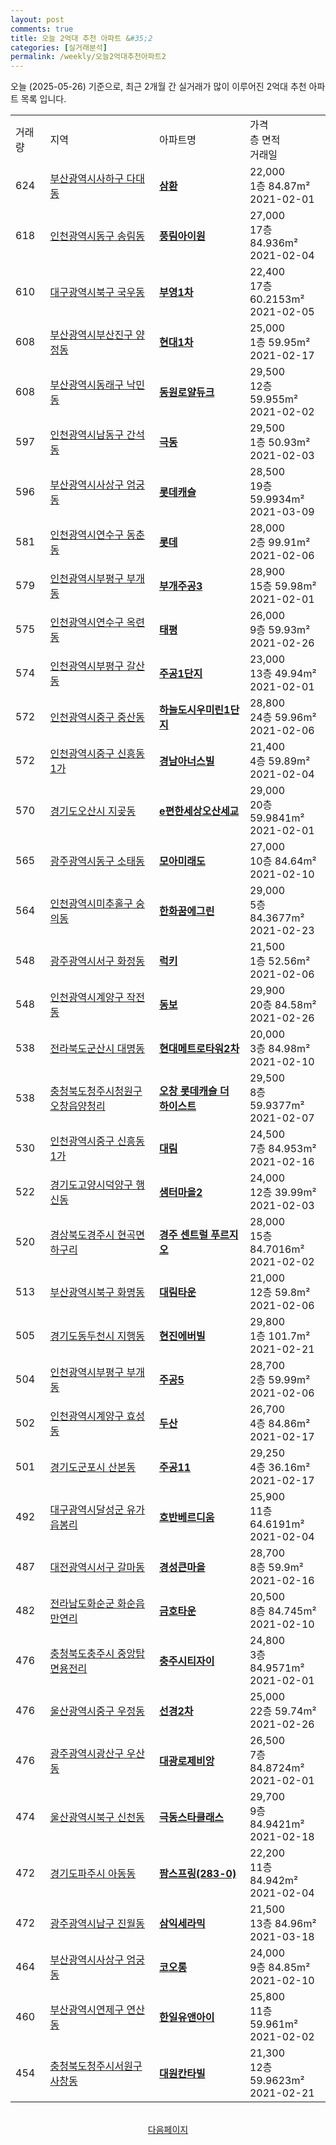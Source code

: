 ```yaml
---
layout: post
comments: true
title: 오늘 2억대 추천 아파트 &#35;2
categories: [실거래분석]
permalink: /weekly/오늘2억대추천아파트2
---
```


오늘 (2025-05-26) 기준으로, 최근 2개월 간 실거래가 많이 이루어진 2억대 추천 아파트 목록 입니다.

<table class="sortable">
  <tr>
    <td>거래량</td>
    <td>지역</td>
    <td>아파트명</td>
    <td>가격<br>층 면적<br>거래일</td>
  </tr>

  <tr class="item">
    <td>624</td>
    <td><a href="/apt/부산광역시사하구다대동">부산광역시사하구 다대동</a></td>
    <td style="font-weight: bold;"><a href="/apt/부산광역시사하구다대동삼환">삼환</a></td>
    <td>22,000<br>1층  84.87m²<br>2021-02-01</td>
  </tr>

  <tr class="item">
    <td>618</td>
    <td><a href="/apt/인천광역시동구송림동">인천광역시동구 송림동</a></td>
    <td style="font-weight: bold;"><a href="/apt/인천광역시동구송림동풍림아이원">풍림아이원</a></td>
    <td>27,000<br>17층  84.936m²<br>2021-02-04</td>
  </tr>

  <tr class="item">
    <td>610</td>
    <td><a href="/apt/대구광역시북구국우동">대구광역시북구 국우동</a></td>
    <td style="font-weight: bold;"><a href="/apt/대구광역시북구국우동부영1차">부영1차</a></td>
    <td>22,400<br>17층  60.2153m²<br>2021-02-05</td>
  </tr>

  <tr class="item">
    <td>608</td>
    <td><a href="/apt/부산광역시부산진구양정동">부산광역시부산진구 양정동</a></td>
    <td style="font-weight: bold;"><a href="/apt/부산광역시부산진구양정동현대1차">현대1차</a></td>
    <td>25,000<br>1층  59.95m²<br>2021-02-17</td>
  </tr>

  <tr class="item">
    <td>608</td>
    <td><a href="/apt/부산광역시동래구낙민동">부산광역시동래구 낙민동</a></td>
    <td style="font-weight: bold;"><a href="/apt/부산광역시동래구낙민동동원로얄듀크">동원로얄듀크</a></td>
    <td>29,500<br>12층  59.955m²<br>2021-02-02</td>
  </tr>

  <tr class="item">
    <td>597</td>
    <td><a href="/apt/인천광역시남동구간석동">인천광역시남동구 간석동</a></td>
    <td style="font-weight: bold;"><a href="/apt/인천광역시남동구간석동극동">극동</a></td>
    <td>29,500<br>1층  50.93m²<br>2021-02-03</td>
  </tr>

  <tr class="item">
    <td>596</td>
    <td><a href="/apt/부산광역시사상구엄궁동">부산광역시사상구 엄궁동</a></td>
    <td style="font-weight: bold;"><a href="/apt/부산광역시사상구엄궁동롯데캐슬">롯데캐슬</a></td>
    <td>28,500<br>19층  59.9934m²<br>2021-03-09</td>
  </tr>

  <tr class="item">
    <td>581</td>
    <td><a href="/apt/인천광역시연수구동춘동">인천광역시연수구 동춘동</a></td>
    <td style="font-weight: bold;"><a href="/apt/인천광역시연수구동춘동롯데">롯데</a></td>
    <td>28,000<br>2층  99.91m²<br>2021-02-06</td>
  </tr>

  <tr class="item">
    <td>579</td>
    <td><a href="/apt/인천광역시부평구부개동">인천광역시부평구 부개동</a></td>
    <td style="font-weight: bold;"><a href="/apt/인천광역시부평구부개동부개주공3">부개주공3</a></td>
    <td>28,900<br>15층  59.98m²<br>2021-02-01</td>
  </tr>

  <tr class="item">
    <td>575</td>
    <td><a href="/apt/인천광역시연수구옥련동">인천광역시연수구 옥련동</a></td>
    <td style="font-weight: bold;"><a href="/apt/인천광역시연수구옥련동태평">태평</a></td>
    <td>26,000<br>9층  59.93m²<br>2021-02-26</td>
  </tr>

  <tr class="item">
    <td>574</td>
    <td><a href="/apt/인천광역시부평구갈산동">인천광역시부평구 갈산동</a></td>
    <td style="font-weight: bold;"><a href="/apt/인천광역시부평구갈산동주공1단지">주공1단지</a></td>
    <td>23,000<br>13층  49.94m²<br>2021-02-01</td>
  </tr>

  <tr class="item">
    <td>572</td>
    <td><a href="/apt/인천광역시중구중산동">인천광역시중구 중산동</a></td>
    <td style="font-weight: bold;"><a href="/apt/인천광역시중구중산동하늘도시우미린1단지">하늘도시우미린1단지</a></td>
    <td>28,800<br>24층  59.96m²<br>2021-02-06</td>
  </tr>

  <tr class="item">
    <td>572</td>
    <td><a href="/apt/인천광역시중구신흥동1가">인천광역시중구 신흥동1가</a></td>
    <td style="font-weight: bold;"><a href="/apt/인천광역시중구신흥동1가경남아너스빌">경남아너스빌</a></td>
    <td>21,400<br>4층  59.89m²<br>2021-02-04</td>
  </tr>

  <tr class="item">
    <td>570</td>
    <td><a href="/apt/경기도오산시지곶동">경기도오산시 지곶동</a></td>
    <td style="font-weight: bold;"><a href="/apt/경기도오산시지곶동e편한세상오산세교">e편한세상오산세교</a></td>
    <td>29,000<br>20층  59.9841m²<br>2021-02-01</td>
  </tr>

  <tr class="item">
    <td>565</td>
    <td><a href="/apt/광주광역시동구소태동">광주광역시동구 소태동</a></td>
    <td style="font-weight: bold;"><a href="/apt/광주광역시동구소태동모아미래도">모아미래도</a></td>
    <td>27,000<br>10층  84.64m²<br>2021-02-10</td>
  </tr>

  <tr class="item">
    <td>564</td>
    <td><a href="/apt/인천광역시미추홀구숭의동">인천광역시미추홀구 숭의동</a></td>
    <td style="font-weight: bold;"><a href="/apt/인천광역시미추홀구숭의동한화꿈에그린">한화꿈에그린</a></td>
    <td>29,000<br>5층  84.3677m²<br>2021-02-23</td>
  </tr>

  <tr class="item">
    <td>548</td>
    <td><a href="/apt/광주광역시서구화정동">광주광역시서구 화정동</a></td>
    <td style="font-weight: bold;"><a href="/apt/광주광역시서구화정동럭키">럭키</a></td>
    <td>21,500<br>1층  52.56m²<br>2021-02-06</td>
  </tr>

  <tr class="item">
    <td>548</td>
    <td><a href="/apt/인천광역시계양구작전동">인천광역시계양구 작전동</a></td>
    <td style="font-weight: bold;"><a href="/apt/인천광역시계양구작전동동보">동보</a></td>
    <td>29,900<br>20층  84.58m²<br>2021-02-26</td>
  </tr>

  <tr class="item">
    <td>538</td>
    <td><a href="/apt/전라북도군산시대명동">전라북도군산시 대명동</a></td>
    <td style="font-weight: bold;"><a href="/apt/전라북도군산시대명동현대메트로타워2차">현대메트로타워2차</a></td>
    <td>20,000<br>3층  84.98m²<br>2021-02-10</td>
  </tr>

  <tr class="item">
    <td>538</td>
    <td><a href="/apt/충청북도청주시청원구오창읍양청리">충청북도청주시청원구 오창읍양청리</a></td>
    <td style="font-weight: bold;"><a href="/apt/충청북도청주시청원구오창읍양청리오창롯데캐슬더하이스트">오창 롯데캐슬 더 하이스트</a></td>
    <td>29,500<br>8층  59.9377m²<br>2021-02-07</td>
  </tr>

  <tr class="item">
    <td>530</td>
    <td><a href="/apt/인천광역시중구신흥동1가">인천광역시중구 신흥동1가</a></td>
    <td style="font-weight: bold;"><a href="/apt/인천광역시중구신흥동1가대림">대림</a></td>
    <td>24,500<br>7층  84.953m²<br>2021-02-16</td>
  </tr>

  <tr class="item">
    <td>522</td>
    <td><a href="/apt/경기도고양시덕양구행신동">경기도고양시덕양구 행신동</a></td>
    <td style="font-weight: bold;"><a href="/apt/경기도고양시덕양구행신동샘터마을2">샘터마을2</a></td>
    <td>24,000<br>12층  39.99m²<br>2021-02-03</td>
  </tr>

  <tr class="item">
    <td>520</td>
    <td><a href="/apt/경상북도경주시현곡면하구리">경상북도경주시 현곡면하구리</a></td>
    <td style="font-weight: bold;"><a href="/apt/경상북도경주시현곡면하구리경주센트럴푸르지오">경주 센트럴 푸르지오</a></td>
    <td>28,000<br>15층  84.7016m²<br>2021-02-02</td>
  </tr>

  <tr class="item">
    <td>513</td>
    <td><a href="/apt/부산광역시북구화명동">부산광역시북구 화명동</a></td>
    <td style="font-weight: bold;"><a href="/apt/부산광역시북구화명동대림타운">대림타운</a></td>
    <td>21,000<br>12층  59.8m²<br>2021-02-06</td>
  </tr>

  <tr class="item">
    <td>505</td>
    <td><a href="/apt/경기도동두천시지행동">경기도동두천시 지행동</a></td>
    <td style="font-weight: bold;"><a href="/apt/경기도동두천시지행동현진에버빌">현진에버빌</a></td>
    <td>29,800<br>1층  101.7m²<br>2021-02-21</td>
  </tr>

  <tr class="item">
    <td>504</td>
    <td><a href="/apt/인천광역시부평구부개동">인천광역시부평구 부개동</a></td>
    <td style="font-weight: bold;"><a href="/apt/인천광역시부평구부개동주공5">주공5</a></td>
    <td>28,700<br>2층  59.99m²<br>2021-02-06</td>
  </tr>

  <tr class="item">
    <td>502</td>
    <td><a href="/apt/인천광역시계양구효성동">인천광역시계양구 효성동</a></td>
    <td style="font-weight: bold;"><a href="/apt/인천광역시계양구효성동두산">두산</a></td>
    <td>26,700<br>4층  84.86m²<br>2021-02-17</td>
  </tr>

  <tr class="item">
    <td>501</td>
    <td><a href="/apt/경기도군포시산본동">경기도군포시 산본동</a></td>
    <td style="font-weight: bold;"><a href="/apt/경기도군포시산본동주공11">주공11</a></td>
    <td>29,250<br>4층  36.16m²<br>2021-02-17</td>
  </tr>

  <tr class="item">
    <td>492</td>
    <td><a href="/apt/대구광역시달성군유가읍봉리">대구광역시달성군 유가읍봉리</a></td>
    <td style="font-weight: bold;"><a href="/apt/대구광역시달성군유가읍봉리호반베르디움">호반베르디움</a></td>
    <td>25,900<br>11층  64.6191m²<br>2021-02-04</td>
  </tr>

  <tr class="item">
    <td>487</td>
    <td><a href="/apt/대전광역시서구갈마동">대전광역시서구 갈마동</a></td>
    <td style="font-weight: bold;"><a href="/apt/대전광역시서구갈마동경성큰마을">경성큰마을</a></td>
    <td>28,700<br>8층  59.9m²<br>2021-02-16</td>
  </tr>

  <tr class="item">
    <td>482</td>
    <td><a href="/apt/전라남도화순군화순읍만연리">전라남도화순군 화순읍만연리</a></td>
    <td style="font-weight: bold;"><a href="/apt/전라남도화순군화순읍만연리금호타운">금호타운</a></td>
    <td>20,500<br>8층  84.745m²<br>2021-02-10</td>
  </tr>

  <tr class="item">
    <td>476</td>
    <td><a href="/apt/충청북도충주시중앙탑면용전리">충청북도충주시 중앙탑면용전리</a></td>
    <td style="font-weight: bold;"><a href="/apt/충청북도충주시중앙탑면용전리충주시티자이">충주시티자이</a></td>
    <td>24,800<br>3층  84.9571m²<br>2021-02-01</td>
  </tr>

  <tr class="item">
    <td>476</td>
    <td><a href="/apt/울산광역시중구우정동">울산광역시중구 우정동</a></td>
    <td style="font-weight: bold;"><a href="/apt/울산광역시중구우정동선경2차">선경2차</a></td>
    <td>25,000<br>22층  59.74m²<br>2021-02-26</td>
  </tr>

  <tr class="item">
    <td>476</td>
    <td><a href="/apt/광주광역시광산구우산동">광주광역시광산구 우산동</a></td>
    <td style="font-weight: bold;"><a href="/apt/광주광역시광산구우산동대광로제비앙">대광로제비앙</a></td>
    <td>26,500<br>7층  84.8724m²<br>2021-02-01</td>
  </tr>

  <tr class="item">
    <td>474</td>
    <td><a href="/apt/울산광역시북구신천동">울산광역시북구 신천동</a></td>
    <td style="font-weight: bold;"><a href="/apt/울산광역시북구신천동극동스타클래스">극동스타클래스</a></td>
    <td>29,700<br>9층  84.9421m²<br>2021-02-18</td>
  </tr>

  <tr class="item">
    <td>472</td>
    <td><a href="/apt/경기도파주시아동동">경기도파주시 아동동</a></td>
    <td style="font-weight: bold;"><a href="/apt/경기도파주시아동동팜스프링(283-0)">팜스프링(283-0)</a></td>
    <td>22,200<br>11층  84.942m²<br>2021-02-04</td>
  </tr>

  <tr class="item">
    <td>472</td>
    <td><a href="/apt/광주광역시남구진월동">광주광역시남구 진월동</a></td>
    <td style="font-weight: bold;"><a href="/apt/광주광역시남구진월동삼익세라믹">삼익세라믹</a></td>
    <td>21,500<br>13층  84.96m²<br>2021-03-18</td>
  </tr>

  <tr class="item">
    <td>464</td>
    <td><a href="/apt/부산광역시사상구엄궁동">부산광역시사상구 엄궁동</a></td>
    <td style="font-weight: bold;"><a href="/apt/부산광역시사상구엄궁동코오롱">코오롱</a></td>
    <td>24,000<br>9층  84.85m²<br>2021-02-10</td>
  </tr>

  <tr class="item">
    <td>460</td>
    <td><a href="/apt/부산광역시연제구연산동">부산광역시연제구 연산동</a></td>
    <td style="font-weight: bold;"><a href="/apt/부산광역시연제구연산동한일유앤아이">한일유앤아이</a></td>
    <td>25,800<br>11층  59.961m²<br>2021-02-02</td>
  </tr>

  <tr class="item">
    <td>454</td>
    <td><a href="/apt/충청북도청주시서원구사창동">충청북도청주시서원구 사창동</a></td>
    <td style="font-weight: bold;"><a href="/apt/충청북도청주시서원구사창동대원칸타빌">대원칸타빌</a></td>
    <td>21,300<br>12층  59.9623m²<br>2021-02-21</td>
  </tr>

  <tr>
      <script async src="https://pagead2.googlesyndication.com/pagead/js/adsbygoogle.js?client=ca-pub-3485438051770037"
          crossorigin="anonymous"></script>
      <ins class="adsbygoogle"
          style="display:block"
          data-ad-format="fluid"
          data-ad-layout-key="-fb+5w+4e-db+86"
          data-ad-client="ca-pub-3485438051770037"
          data-ad-slot="1827090281"></ins>
      <script>
          (adsbygoogle = window.adsbygoogle || []).push({});
      </script>
  </tr>
    
</table>

<br>
<center><a href="/weekly/오늘2억대추천아파트3">다음페이지</a></center>
<br><br>
